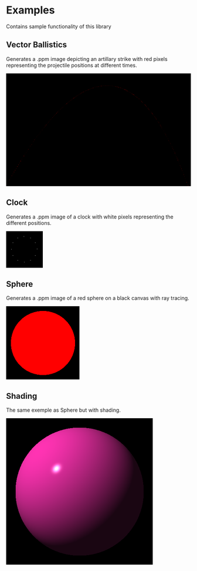# Examples
Contains sample functionality of this library

## Vector Ballistics
Generates a .ppm image depicting an artillary strike with red pixels 
representing the projectile positions at different times.

![Vector Ballistics](../assets/images/example_ballistics.png)

## Clock
Generates a .ppm image of a clock with white pixels representing the different 
positions.

![Clock](../assets/images/example_clock.png)

## Sphere
Generates a .ppm image of a red sphere on a black canvas with ray tracing.

![Sphere](../assets/images/example_sphere.png)

## Shading
The same exemple as Sphere but with shading.

![Shaded Sphere](../assets/images/example_shaded_sphere.png)